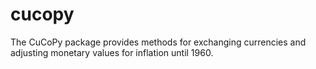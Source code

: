 # cucopy
The CuCoPy package provides methods for exchanging currencies and adjusting monetary values for inflation until 1960.
